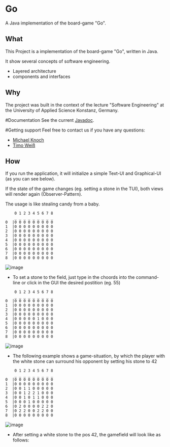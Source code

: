 # Go
A Java implementation of the board-game "Go".
## What
This Project is a implementation of the board-game "Go", written in Java.

It show several concepts of software engineering.

* Layered architecture
* components and interfaces


## Why
The project was built in the context of the lecture "Software Engineering" at the University of Applied Science Konstanz, Germany.

#Documentation
See the current [Javadoc](http://michaelknoch.de/sego/doc/).

#Getting support
Feel free to contact us if you have any questions:

* [Michael Knoch](https://twitter.com/Michael85069009)
* [Timo Weiß](https://twitter.com/Timo_Weiss)

## How
If you run the application, it will initialize a simple Text-UI and Graphical-UI (as you can see below).

If the state of the game changes (eg. setting a stone in the TUI), both views will render again (Observer-Pattern).

The usage is like stealing candy from a baby.



```
	0 1 2 3 4 5 6 7 8
	_ _ _ _ _ _ _ _ _
0  |0 0 0 0 0 0 0 0 0 
1  |0 0 0 0 0 0 0 0 0 
2  |0 0 0 0 0 0 0 0 0 
3  |0 0 0 0 0 0 0 0 0 
4  |0 0 0 0 0 0 0 0 0 
5  |0 0 0 0 0 0 0 0 0 
6  |0 0 0 0 0 0 0 0 0 
7  |0 0 0 0 0 0 0 0 0 
8  |0 0 0 0 0 0 0 0 0  

```

![image](http://timo-weiss.com/htwg.se.go/screens/screenGuiInit.png)

* To set a stone to the field, just type in the choords into the command-line or click in the GUI the desired postition (eg. 55)

```
	0 1 2 3 4 5 6 7 8
	_ _ _ _ _ _ _ _ _
0  |0 0 0 0 0 0 0 0 0 
1  |0 0 0 0 0 0 0 0 0 
2  |0 0 0 0 0 0 0 0 0 
3  |0 0 0 0 0 0 0 0 0 
4  |0 0 0 0 0 1 0 0 0 
5  |0 0 0 0 0 0 0 0 0 
6  |0 0 0 0 0 0 0 0 0 
7  |0 0 0 0 0 0 0 0 0 
8  |0 0 0 0 0 0 0 0 0  

```
![image](http://timo-weiss.com/htwg.se.go/screens/screenGui55.png)


* The following example shows a game-situation, by which the player with the white stone can surround his opponent by setting his stone to 42

```
    0 1 2 3 4 5 6 7 8
    _ _ _ _ _ _ _ _ _
0  |0 0 0 0 0 0 0 0 0 
1  |0 0 0 0 0 0 0 0 0 
2  |0 0 1 1 0 0 0 0 0 
3  |0 0 1 2 2 1 0 0 0 
4  |0 0 1 0 1 1 0 0 0 
5  |0 0 0 1 0 0 0 0 0 
6  |0 2 0 0 0 0 2 2 0 
7  |0 2 2 0 0 2 2 0 0 
8  |0 0 0 0 0 0 0 0 0 
```
![image](http://timo-weiss.com/htwg.se.go/screens/screenGameSituation.png)

* After setting a white stone to the pos 42, the gamefield will look like as follows:
